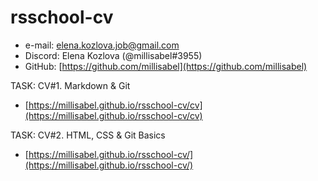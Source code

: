 # rsschool-cv

* e-mail: elena.kozlova.job@gmail.com
* Discord: Elena Kozlova (@millisabel#3955)
* GitHub: [https://github.com/millisabel](https://github.com/millisabel)

TASK: CV#1. Markdown & Git
- [https://millisabel.github.io/rsschool-cv/cv](https://millisabel.github.io/rsschool-cv/cv)

TASK: CV#2. HTML, CSS & Git Basics
- [https://millisabel.github.io/rsschool-cv/](https://millisabel.github.io/rsschool-cv/)